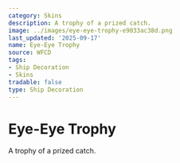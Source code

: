 ```yaml
---
category: Skins
description: A trophy of a prized catch.
image: ../images/eye-eye-trophy-e9033ac38d.png
last_updated: '2025-09-17'
name: Eye-Eye Trophy
source: WFCD
tags:
- Ship Decoration
- Skins
tradable: false
type: Ship Decoration
---
```


# Eye-Eye Trophy

A trophy of a prized catch.


